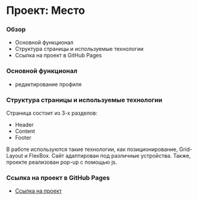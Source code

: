 # Проект: Место

### Обзор

- Основной функционал
- Структура страницы и используемые технологии
- Ссылка на проект в GitHub Pages

### Основной функционал

- редактирование профиля

### Структура страницы и используемые технологии

Страница состоит из 3-х разделов:

- Header
- Content
- Footer

В работе используются такие технологии, как позиционирование, Grid-Layout и FlexBox. Сайт адаптирован под различные устройства. Также, проекте реализован pop-up с помощью js.

### Ссылка на проект в GitHub Pages

- [Ссылка на проект](https://g-lana.github.io/mesto/)
